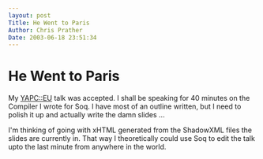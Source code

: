 ```yaml
---
layout: post
Title: He Went to Paris  
Author: Chris Prather
Date: 2003-06-18 23:51:34
---
```


# He Went to Paris
My <a href="http://www.yapc.org/Europe">YAPC::EU</a> talk was accepted. I shall be speaking for 40 minutes on the Compiler I wrote for Soq. I have most of an outline written, but I need to polish it up and actually write the damn slides ... 

I'm thinking of going with xHTML generated from the ShadowXML files the slides are currently in. That way I theoretically could use Soq to edit the talk upto the last minute from anywhere in the world. 



